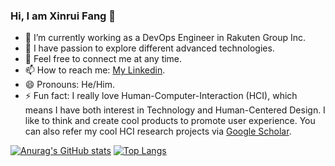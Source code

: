 ### Hi, I am Xinrui Fang 👋

- 🔭 I’m currently working as a DevOps Engineer in Rakuten Group Inc. 
- 🌱 I have passion to explore different advanced technologies.
- 💬 Feel free to connect me at any time.
- 📫 How to reach me: [My Linkedin](https://www.linkedin.com/in/xinrui-fang/).
- 😄 Pronouns: He/Him.
- ⚡ Fun fact: I really love Human-Computer-Interaction (HCI), which means I have both interest in Technology and Human-Centered Design. I like to think and create cool products to promote user experience. You can also refer my cool HCI research projects via [Google Scholar](https://scholar.google.com/citations?user=ere6gk4AAAAJ&hl=en).


[![Anurag's GitHub stats](https://github-readme-stats.vercel.app/api?username=Xinrui-Fang&show_icons=true&theme=radical)](https://github.com/anuraghazra/github-readme-stats)
[![Top Langs](https://github-readme-stats.vercel.app/api/top-langs/?username=Xinrui-Fang&layout=compact&show_icons=true&theme=radical)](https://github.com/anuraghazra/github-readme-stats)


